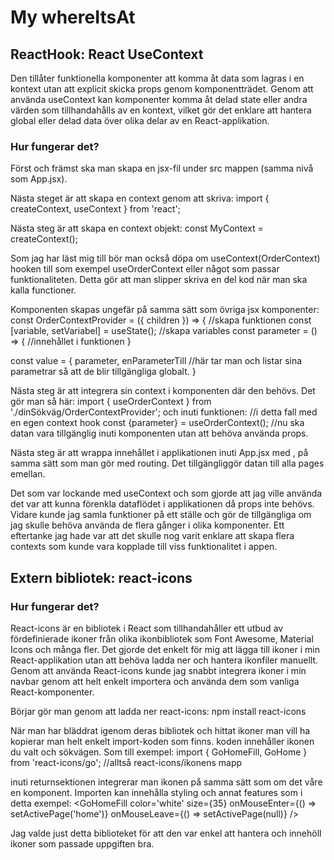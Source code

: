 # My whereItsAt

## ReactHook: React UseContext
Den tillåter funktionella komponenter att komma åt data som lagras i en kontext utan att explicit skicka props genom komponentträdet. Genom att använda useContext kan komponenter komma åt delad state eller andra värden som tillhandahålls av en kontext, vilket gör det enklare att hantera global eller delad data över olika delar av en React-applikation.


### Hur fungerar det?
Först och främst ska man skapa en jsx-fil under src mappen (samma nivå som App.jsx).

Nästa steget är att skapa en context genom att skriva:
import { createContext, useContext } from 'react';

Nästa steg är att skapa en context objekt:
const MyContext = createContext();

Som jag har läst mig till bör man också döpa om useContext(OrderContext) hooken till som exempel useOrderContext eller något som passar funktionaliteten. Detta gör att man slipper skriva en del kod när man ska kalla functioner.

Komponenten skapas ungefär på samma sätt som övriga jsx komponenter:
const OrderContextProvider = ({ children }) => { //skapa funktionen
const [variable, setVariabel] = useState(); //skapa variables
const parameter = () => {
//innehållet i funktionen
}

const value = {
parameter,
enParameterTill
//här tar man och listar sina parametrar så att de blir tillgängliga globalt.
}

Nästa steg är att integrera sin context i komponenten där den behövs. Det gör man så här:
import { useOrderContext } from './dinSökväg/OrderContextProvider';
och inuti funktionen: //i detta fall med en egen context hook
const {parameter} = useOrderContext(); //nu ska datan vara tillgänglig inuti komponenten utan att behöva använda props.

Nästa steg är att wrappa innehållet i applikationen inuti App.jsx med <OrderContextProvider></OrderContextProvider>, på samma sätt som man gör med routing. Det tillgängliggör datan till alla pages emellan.


Det som var lockande med useContext och som gjorde att jag ville använda det var att kunna förenkla dataflödet i applikationen då props inte behövs. Vidare kunde jag samla funktioner på ett ställe och gör de tillgängliga om jag skulle behöva använda de flera gånger i olika komponenter. Ett eftertanke jag hade var att det skulle nog varit enklare att skapa flera contexts som kunde vara kopplade till viss funktionalitet i appen.


## Extern bibliotek: react-icons
### Hur fungerar det?
React-icons är en bibliotek i React som tillhandahåller ett utbud av fördefinierade ikoner från olika ikonbibliotek som Font Awesome, Material Icons och många fler. Det gjorde det enkelt för mig att lägga till ikoner i min React-applikation utan att behöva ladda ner och hantera ikonfiler manuellt. Genom att använda React-icons kunde jag snabbt integrera ikoner i min navbar genom att helt enkelt importera och använda dem som vanliga React-komponenter.


Börjar gör man genom att ladda ner react-icons:
npm install react-icons

När man har bläddrat igenom deras bibliotek och hittat ikoner man vill ha kopierar man helt enkelt import-koden som finns. koden innehåller ikonen du valt och sökvägen. Som till exempel:
import { GoHomeFill, GoHome } from 'react-icons/go'; //alltså react-icons/ikonens mapp

inuti returnsektionen integrerar man ikonen på samma sätt som om det våre en komponent. Importen kan innehålla styling och annat features som i detta exempel:
<GoHomeFill
  color='white'
  size={35}
  onMouseEnter={() => setActivePage('home')}
  onMouseLeave={() => setActivePage(null)}
/>

Jag valde just detta biblioteket för att den var enkel att hantera och innehöll ikoner som passade uppgiften bra.
